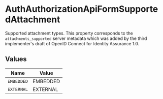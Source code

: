 # AuthAuthorizationApiFormSupportedAttachment

Supported attachment types. This property corresponds to the `attachments_supported`
 server metadata which was added by the third implementer's draft of OpenID Connect
 for Identity Assurance 1.0.



## Values

| Name       | Value      |
| ---------- | ---------- |
| `EMBEDDED` | EMBEDDED   |
| `EXTERNAL` | EXTERNAL   |